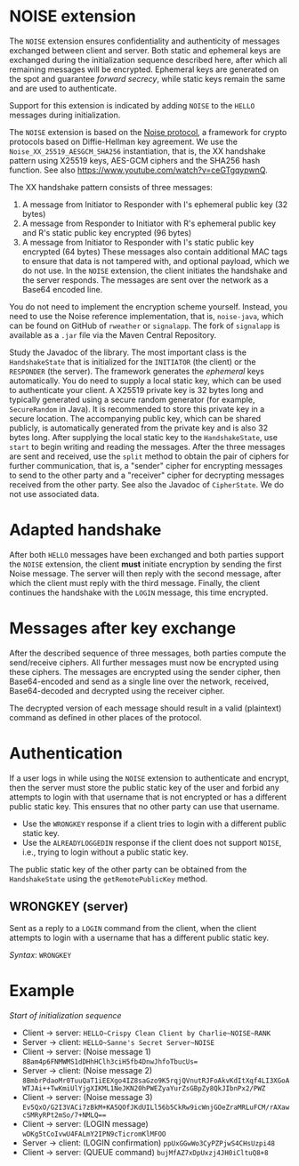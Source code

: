 # NOISE extension

The `NOISE` extension ensures confidentiality and authenticity of messages exchanged between client and server. Both static and ephemeral keys are exchanged during the initialization sequence described here, after which all remaining messages will be encrypted. Ephemeral keys are generated on the spot and guarantee *forward secrecy*, while static keys remain the same and are used to authenticate.

Support for this extension is indicated by adding `NOISE` to the `HELLO` messages during initialization.

The `NOISE` extension is based on the [Noise protocol](https://noiseprotocol.org/), a framework for crypto protocols based on Diffie-Hellman key agreement. We use the `Noise_XX_25519_AESGCM_SHA256` instantiation, that is, the XX handshake pattern using X25519 keys, AES-GCM ciphers and the SHA256 hash function. See also https://www.youtube.com/watch?v=ceGTgqypwnQ.

The XX handshake pattern consists of three messages:
1. A message from Initiator to Responder with I's ephemeral public key (32 bytes)
2. A message from Responder to Initiator with R's ephemeral public key and R's static public key encrypted (96 bytes)
3. A message from Initiator to Responder with I's static public key encrypted (64 bytes)
These messages also contain additional MAC tags to ensure that data is not tampered with, and optional payload, which we do not use. In the `NOISE` extension, the client initiates the handshake and the server responds. The messages are sent over the network as a Base64 encoded line. 

You do not need to implement the encryption scheme yourself. Instead, you need to use the Noise reference implementation, that is, `noise-java`, which can be found on GitHub of `rweather` or `signalapp`. The fork of `signalapp` is available as a `.jar` file via the Maven Central Repository.

Study the Javadoc of the library. The most important class is the `HandshakeState` that is initialized for the `INITIATOR` (the client) or the `RESPONDER` (the server). The framework generates the *ephemeral* keys automatically. You do need to supply a local static key, which can be used to authenticate your client. A X25519 private key is 32 bytes long and typically generated using a secure random generator (for example, `SecureRandom` in Java). It is recommended to store this private key in a secure location. The accompanying public key, which can be shared publicly, is automatically generated from the private key and is also 32 bytes long. After supplying the local static key to the `HandshakeState`, use `start` to begin writing and reading the messages. After the three messages are sent and received, use the `split` method to obtain the pair of ciphers for further communication, that is, a "sender" cipher for encrypting messages to send to the other party and a "receiver" cipher for decrypting messages received from the other party. See also the Javadoc of `CipherState`. We do not use associated data.

# Adapted handshake
After both `HELLO` messages have been exchanged and both parties support the `NOISE` extension, the client **must** initiate encryption by sending the first Noise message. The server will then reply with the second message, after which the client must reply with the third message. Finally, the client continues the handshake with the `LOGIN` message, this time encrypted.

# Messages after key exchange
After the described sequence of three messages, both parties compute the send/receive ciphers. All further messages must now be encrypted using these ciphers. The messages are encrypted using the sender cipher, then Base64-encoded and send as a single line over the network, received, Base64-decoded and decrypted using the receiver cipher.

The decrypted version of each message should result in a valid (plaintext) command as defined in other places of the protocol. 

# Authentication
If a user logs in while using the `NOISE` extension to authenticate and encrypt, then the server must store the public static key of the user and forbid any attempts to login with that username that is not encrypted or has a different public static key. This ensures that no other party can use that username. 
* Use the `WRONGKEY` response if a client tries to login with a different public static key.
* Use the `ALREADYLOGGEDIN` response if the client does not support `NOISE`, i.e., trying to login without a public static key.

The public static key of the other party can be obtained from the `HandshakeState` using the `getRemotePublicKey` method.

## WRONGKEY (server)

Sent as a reply to a `LOGIN` command from the client, when the client attempts to login with a username that has a different public static key.

*Syntax*: `WRONGKEY`

# Example
*Start of initialization sequence*
- Client -> server: 
  `HELLO~Crispy Clean Client by Charlie~NOISE~RANK`
- Server -> client: 
  `HELLO~Sanne's Secret Server~NOISE`
- Client -> server: (Noise message 1)
  `8Bam4p6FNMWMS1dDHhHClh3ciH5fb4DnwJhfoTbucUs=`
- Server -> client: (Noise message 2)   `8BmbrPdaoMr0TuuQaT1iEEXgo4IZ8saGzo9K5rqjQVnutRJFoAkvKdItXqf4LI3XGoAWTJAi++TwKmiUlYjgXIKML1NeJKN20hPWEZyaYurZsGBpZy8QkJIbnPx2/PWZ`
- Client -> server: (Noise message 3)
  `Ev5QxO/G2I3VACi7zBkM+KA5QOfJKdUILl56b5CkRw9icWnjGOeZraMRLuFCM/rAXawcSMRyRPt2mSo/7+NMLQ==`
- Client -> server: (LOGIN message)
  `wDKg5tCoIvwU4FALmY2IPN9cTicromKlMFOO`
- Server -> client: (LOGIN confirmation)
  `ppUxGGwWo3CyPZPjwS4CHsUzpi48`
- Client -> server: (QUEUE command)
  `bujMfAZ7xDpUxzj4JH0iCltuQ8+8` 
